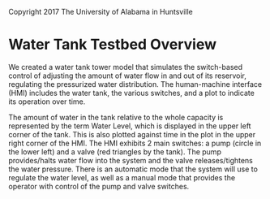 Copyright 2017 The University of Alabama in Huntsville

# Water Tank Testbed Overview
We created a water tank tower model that simulates the switch-based control of adjusting the amount of water flow in and out of its reservoir, regulating the pressurized water distribution. The human-machine interface (HMI) includes the water tank, the various switches, and a plot to indicate its operation over time.<br>

The amount of water in the tank relative to the whole capacity is represented by the term Water Level, which is displayed in the upper left corner of the tank. This is also plotted against time in the plot in the upper right corner of the HMI. The HMI exhibits 2 main switches: a pump (circle in the lower left) and a valve (red triangles by the tank). The pump provides/halts water flow into the system and the valve releases/tightens the water pressure. There is an automatic mode that the system will use to regulate the water level, as well as a manual mode that provides the operator with control of the pump and valve switches.
